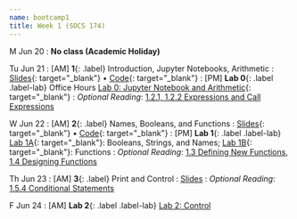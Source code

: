 ```yaml
---
name: bootcamp1
title: Week 1 (SOCS 174)
---
```


M Jun 20
: **No class (Academic Holiday)**

Tu Jun 21
: [AM] **1**{: .label} Introduction, Jupyter Notebooks, Arithmetic
  : [Slides](https://docs.google.com/presentation/d/1XJhPVSYLAyDVlMp4mjnOGbTjK_rYWBBsjqc3_IBya7Q/edit?usp=sharing){: target="_blank"} &#8226;  [Code](https://datahub.berkeley.edu/hub/user-redirect/git-pull?repo=https%3A%2F%2Fgithub.com%2Fdata-6-berkeley%2Fsu22-rpd&urlpath=tree%2Fsu22-rpd%2Flecture%2Flec01%2Flec01-example-full.ipynb&branch=main){: target="_blank"}
: [PM] **Lab 0**{: .label .label-lab} Office Hours [Lab 0: Jupyter Notebook and Arithmetic](https://datahub.berkeley.edu/hub/user-redirect/git-pull?repo=https%3A%2F%2Fgithub.com%2Fdata-6-berkeley%2Fsu22-rpd&urlpath=tree%2Fsu22-rpd%2Flab%2Flab00%2Flab00-arithmetic.ipynb&branch=main){: target="_blank"}
: *Optional Reading*: [1.2.1, 1.2.2 Expressions and Call Expressions](http://composingprograms.com/pages/12-elements-of-programming.html#names-and-the-environment)

W Jun 22
: [AM] **2**{: .label}  Names, Booleans, and Functions
  : [Slides](https://docs.google.com/presentation/d/19Ir3G10R82XdmJuawYk0ZMzNlKpXpxTDyEzTjfGV_bM/edit?usp=sharing){: target="_blank"} &#8226; [Code](https://datahub.berkeley.edu/hub/user-redirect/git-pull?repo=https%3A%2F%2Fgithub.com%2Fdata-6-berkeley%2Fsu22-rpd&urlpath=tree%2Fsu22-rpd%2Flecture%2Flec02%2Flec02.ipynb&branch=main){: target="_blank"}
: [PM] **Lab 1**{: .label .label-lab} [Lab 1A](https://datahub.berkeley.edu/hub/user-redirect/git-pull?repo=https%3A%2F%2Fgithub.com%2Fdata-6-berkeley%2Fsu22-rpd&urlpath=tree%2Fsu22-rpd%2Flab%2Flab01%2Flab01b-functions.ipynb&branch=main){: target="_blank"}: Booleans, Strings, and Names; [Lab 1B](https://datahub.berkeley.edu/hub/user-redirect/git-pull?repo=https%3A%2F%2Fgithub.com%2Fdata-6-berkeley%2Fsu22-rpd%2F&urlpath=tree%2Flab%2Flab01%2Flab01b-functions.ipynb&branch=main){: target="_blank"}: Functions
: *Optional Reading*: [1.3 Defining New Functions](http://composingprograms.com/pages/13-defining-new-functions.html), [1.4 Designing Functions](http://composingprograms.com/pages/14-designing-functions.html)

Th Jun 23
: [AM] **3**{: .label} Print and Control
  : [Slides](https://cs61a.org/assets/slides/02-Functions.pdf)
: *Optional Reading*: [1.5.4 Conditional Statements](http://composingprograms.com/pages/14-designing-functions.html)

F Jun 24
: [AM] **Lab 2**{: .label .label-lab} [Lab 2: Control](https://cs61a.org/lab/lab01/)
